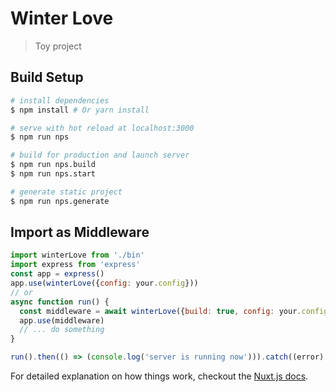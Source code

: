 # Winter Love

> Toy project

## Build Setup

``` bash
# install dependencies
$ npm install # Or yarn install

# serve with hot reload at localhost:3000
$ npm run nps

# build for production and launch server
$ npm run nps.build
$ npm run nps.start

# generate static project
$ npm run nps.generate
```

## Import as Middleware
```javascript
import winterLove from './bin'
import express from 'express'
const app = express()
app.use(winterLove({config: your.config}))
// or
async function run() {
  const middleware = await winterLove({build: true, config: your.config})
  app.use(middleware)
  // ... do something
}

run().then(() => (console.log('server is running now'))).catch((error) => (console.error(error)))

```

For detailed explanation on how things work, checkout the [Nuxt.js docs](https://github.com/nuxt/nuxt.js).
